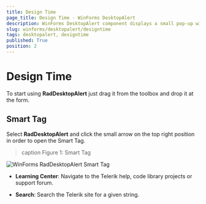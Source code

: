 ```yaml
---
title: Design Time
page_title: Design Time - WinForms DesktopAlert
description: WinForms DesktopAlert component displays a small pop-up window on the screen to notify the user that a specific event has occurred in the application. 
slug: winforms/desktopalert/designtime
tags: desktopalert, designtime
published: True
position: 2
---
```


# Design Time

To start using __RadDesktopAlert__ just drag it from the toolbox and drop it at the form.

## Smart Tag

Select __RadDesktopAlert__ and click the small arrow on the top right position in order to open the Smart Tag.

>caption Figure 1: Smart Tag

![WinForms RadDesktopAlert Smart Tag](images/desktopalert-design-time001.png)

* __Learning Center__: Navigate to the Telerik help, code library projects or support forum.

* __Search__: Search the Telerik site for a given string.
